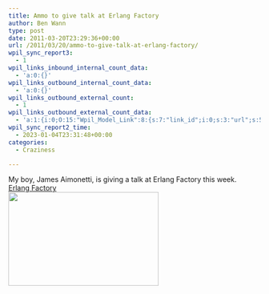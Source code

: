 ```yaml
---
title: Ammo to give talk at Erlang Factory
author: Ben Wann
type: post
date: 2011-03-20T23:29:36+00:00
url: /2011/03/20/ammo-to-give-talk-at-erlang-factory/
wpil_sync_report3:
  - 1
wpil_links_inbound_internal_count_data:
  - 'a:0:{}'
wpil_links_outbound_internal_count_data:
  - 'a:0:{}'
wpil_links_outbound_external_count:
  - 1
wpil_links_outbound_external_count_data:
  - 'a:1:{i:0;O:15:"Wpil_Model_Link":8:{s:7:"link_id";i:0;s:3:"url";s:59:"http://www.erlang-factory.com/conference/SFBay2011/speakers";s:4:"host";s:18:"erlang-factory.com";s:8:"internal";b:0;s:4:"post";N;s:6:"anchor";s:14:"Erlang Factory";s:15:"added_by_plugin";b:0;s:8:"location";s:7:"content";}}'
wpil_sync_report2_time:
  - 2023-01-04T23:31:48+00:00
categories:
  - Craziness

---
```

My boy, James Aimonetti, is giving a talk at Erlang Factory this week.  
[Erlang Factory][1]  
[<img decoding="async" loading="lazy" src="https://benwann.com/wp-content/uploads/2011/03/Picture-1-300x187.png" alt="" title="Ammo at Erlang Factory" width="300" height="187" class="alignnone size-medium wp-image-306" />][2]

 [1]: http://www.erlang-factory.com/conference/SFBay2011/speakers
 [2]: https://benwann.com/wp-content/uploads/2011/03/Picture-1.png